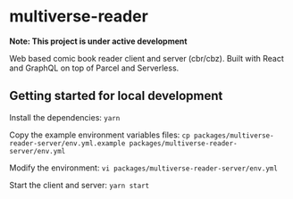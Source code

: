 # multiverse-reader

**Note: This project is under active development**

Web based comic book reader client and server (cbr/cbz). Built with React and GraphQL on top of Parcel and Serverless.

## Getting started for local development

Install the dependencies: `yarn`

Copy the example environment variables files: `cp packages/multiverse-reader-server/env.yml.example packages/multiverse-reader-server/env.yml`

Modify the environment: `vi packages/multiverse-reader-server/env.yml`

Start the client and server: `yarn start`
